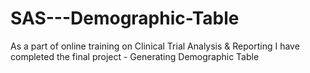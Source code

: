 # SAS---Demographic-Table
As a part of online training on Clinical Trial Analysis &amp; Reporting I have completed the final project - Generating Demographic Table
